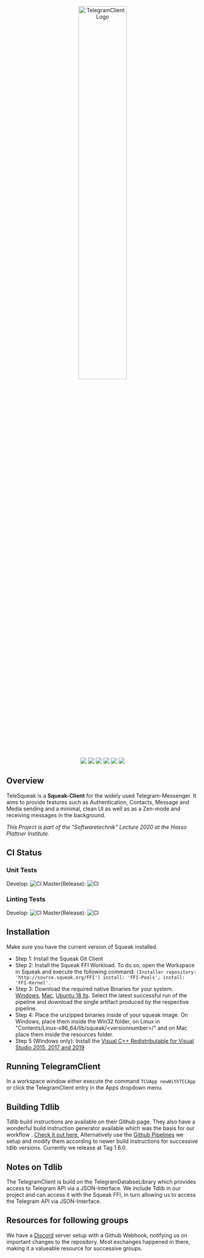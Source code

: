 <p align="center"><img width=50% src="https://i.ibb.co/VHG620F/Telegram-unterschrift.png" alt="TelegramClient Logo"></p>


<p align="center">
    <a href="https://github.com/hpi-swa-teaching/TelegramClient/commits/" title="Last Commit"><img src="https://img.shields.io/github/last-commit/hpi-swa-teaching/TelegramClient?style=flat"></a>
    <a href="https://github.com/hpi-swa-teaching/TelegramClient/issues" title="Open Issues"><img src="https://img.shields.io/github/issues/hpi-swa-teaching/TelegramClient"></a>
    <a href="https://github.com/hpi-swa-teaching/TelegramClient/actions" title="Build Status"><img src="https://github.com/hpi-swa-teaching/TelegramClient/workflows/CI/badge.svg?branch=develop"></a>
    <a href="https://github.com/hpi-swa-teaching/TelegramClient/actions" title="Build Status - Lint"><img src="https://github.com/hpi-swa-teaching/TelegramClient/workflows/CI-Lint/badge.svg?branch=develop"></a>
   <a href="https://github.com/hpi-swa-teaching/TelegramClient/stargazers" title="Stars"><img src="https://img.shields.io/github/stars/hpi-swa-teaching/TelegramClient"></a>
    <a href="./LICENSE" title="License"><img src="https://img.shields.io/github/license/hpi-swa-teaching/TelegramClient"></a>
</p>

## Overview
TeleSqueak is a **Squeak-Client** for the widely used Telegram-Messenger. It aims to provide features such as Authentication, Contacts, Message and Media sending and a minimal, clean UI as well as as a Zen-mode and receiving messages in the background.

*This Project is part of the "Softwaretechnik" Lecture 2020 at the Hasso Plattner Institute.*

## CI Status
### Unit Tests
Develop: ![CI](https://github.com/hpi-swa-teaching/TelegramClient/workflows/CI/badge.svg?branch=develop)
Master(Release): ![CI](https://github.com/hpi-swa-teaching/TelegramClient/workflows/CI/badge.svg?branch=master)

### Linting Tests
Develop: ![CI](https://github.com/hpi-swa-teaching/TelegramClient/workflows/CI-Lint/badge.svg?branch=develop)
Master(Release): ![CI](https://github.com/hpi-swa-teaching/TelegramClient/workflows/CI-Lint/badge.svg?branch=master)

## Installation
Make sure you have the current version of Squeak installed.
* Step 1: Install the Squeak Git Client
* Step 2: Install the Squeak FFI Workload. To do so, open the Workspace in Squeak and execute the following command:   `(Installer repository: 'http://source.squeak.org/FFI')
install: 'FFI-Pools';
install: 'FFI-Kernel'.`
* Step 3: Download the required native Binaries for your system. [Windows](https://github.com/hpi-swa-teaching/tdlib/actions?query=workflow%3A%22Windows+CI%22), [Mac](https://github.com/hpi-swa-teaching/tdlib/actions?query=workflow%3A%22Tdlib+Max+x64+Build%22), [Ubuntu 18 lts](https://github.com/hpi-swa-teaching/tdlib/actions?query=workflow%3A%22Tdlib+Ubuntu+Build%22). Select the latest successful run of the pipeline and download the single artifact produced by the respective pipeline.
* Step 4: Place the unzipped binaries inside of your squeak image. On Windows, place them inside the Win32 folder, on Linux in "Contents/Linux-x86_64/lib/squeak/\<versionnumber>/" and on Mac place them inside the resources folder.
* Step 5 (Windows only): Install the [Visual C++ Redistributable for Visual Studio 2015, 2017 and 2019](https://aka.ms/vs/16/release/vc_redist.x64.exe)

## Running TelegramClient
In a workspace window either execute the command `TCUApp newWithTCCApp` or click the TelegramClient entry in the Apps dropdown menu.

## Building Tdlib
Tdlib build instructions are available on their Github page. They also have a wonderful build instruction generator available which was the basis for our workflow . [Check it out here.](https://tdlib.github.io/td/build.html) Alternatively use the [Github Pipelines](https://github.com/hpi-swa-teaching/tdlib) we setup and modify them according to newer build instructions for successive tdlib versions. Currently we release at Tag 1.6.0.

## Notes on Tdlib
The TelegramClient is build on the TelegramDatabseLibrary which provides access to Telegram API via a JSON-Interface.
We include Tdlib in our project and can access it with the Squeak FFI, in turn allowing us to access the Telegram API via JSON-Interface.

## Resources for following groups
We have a [Discord](https://discord.gg/craraGh) server setup with a Github Webhook, notifying us on important changes to the repository. Most exchanges happened in there, making it a valueable resource for successive groups.
